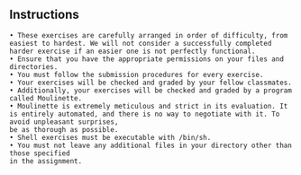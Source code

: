 
## Instructions
    • These exercises are carefully arranged in order of difficulty, from easiest to hardest. We will not consider a successfully completed harder exercise if an easier one is not perfectly functional.
    • Ensure that you have the appropriate permissions on your files and directories.
    • You must follow the submission procedures for every exercise.
    • Your exercises will be checked and graded by your fellow classmates.
    • Additionally, your exercises will be checked and graded by a program called Moulinette.
    • Moulinette is extremely meticulous and strict in its evaluation. It is entirely automated, and there is no way to negotiate with it. To avoid unpleasant surprises,
    be as thorough as possible.
    • Shell exercises must be executable with /bin/sh.
    • You must not leave any additional files in your directory other than those specified
    in the assignment.